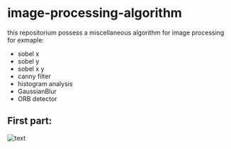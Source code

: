 # image-processing-algorithm

this repositorium possess a miscellaneous algorithm for image processing for exmaple:
- sobel x 
- sobel y 
- sobel x y 
- canny filter 
- histogram analysis
- GaussianBlur
- ORB detector


## First part:
![text](https://github.com/nataliawcislo/image-processing-algorithm/result/ORB_detector.png)
